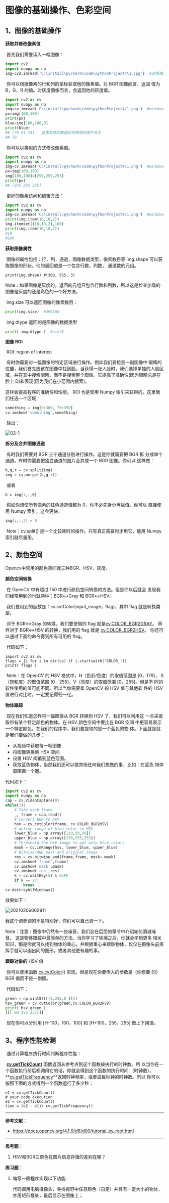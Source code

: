 # 图像的基础操作、色彩空间

## 1、图像的基础操作

**获取并修改像素值**

​		首先我们需要读入一幅图像：	

```python
import cv2
import numpy as np
img=cv2.imread('C:\install\pycharm\code\pythonProject4\1.jpg')  #这里路径，windows下都是用斜杆隔开，linux下都是用反斜杠/

```

​	你可以根据像素的行和列的坐标获取他的像素值。对 BGR 图像而言，返回 值为 B，G，R 的值。对灰度图像而言，会返回他的灰度值。

```python
import cv2 as cv
import numpy as np
img=cv.imread('C:\install\pycharm\code\pythonProject4/1.png')  #windows下都是用斜杆隔开，linux下都是用反斜杠/
px=img[100,100]
print(px)
blue=img[100,100,0]
print(blue)
## [70 61 74]   这里具体的数值和你使用的图片有关
## 70
```

​		你可以以类似的方式修改像素值。	

```python
import cv2 as cv
import numpy as np
img=cv.imread('C:\install\pycharm\code\pythonProject4/1.png')  #windows下都是用斜杆隔开，linux下都是用反斜杠/
px=img[100,100]
img[100,100]=[255,255,255]
print(px)
## [255 255 255]
```

​		更好的像素访问和编辑方法：

```python
import cv2 as cv
import numpy as np
img=cv.imread('C:\install\pycharm\code\pythonProject4/1.png')  #windows下都是用斜杆隔开，linux下都是用反斜杠/
print(img.item(10,10,2))
img.itemset((10,10,2),100)
print(img.item(10,10,2))
#19
#100
```

**获取图像属性**

​		图像的属性包括：行，列，通道，图像数据类型，像素数目等 img.shape 可以获取图像的形状。他的返回值是一个包含行数，列数， 通道数的元组。

```
print(img.shape) #(300, 555, 3)
```

​		Note：如果图像是灰度的，返回的元组只包含行数和列数，所以这是检查加载的图像是灰度的还是彩色的一个好方法。

​		img.size 可以返回图像的像素数目：

```python
print(img.size)  #499500
```

​		img.dtype 返回的是图像的数据类型		

```python
print( img.dtype )  #uint8
```

**图像 ROI**

​		ROI: region of interest

​		有时你需要对一幅图像的特定区域进行操作。例如我们要检测一副图像中 眼睛的位置，我们首先应该在图像中找到脸，当获得一张人脸时，我们选择单独的人脸区域，并在其中搜索眼睛，而不是搜索整个图像。它提高了准确性(因为眼睛总是在脸上:D)和表现(因为我们在小范围内搜索)。

这样会提高程序的准确性和性能。 ROI 也是使用 Numpy 索引来获得的。这里我们任选一个区域	

```python
something = img[0:300, 70:350]
cv.imshow('something',something)
```

​		输出：

![02-1](https://github.com/GRF-Sunomikp31/Robomaster-skyteam/blob/main/2021%E5%AF%92%E5%81%87%E8%A7%86%E8%A7%89%E7%BB%84%E6%A2%AF%E9%98%9F%E5%AD%A6%E4%B9%A0%E8%AE%A1%E5%88%92/%E7%AC%AC%E4%BA%8C%E5%91%A8%20opencv%E5%9F%BA%E7%A1%80%E7%9F%A5%E8%AF%86/Img/02/02-1.png)

**拆分及合并图像通道**

​		有时我们需要对 BGR 三个通道分别进行操作。这是你就需要把 BGR 拆 分成单个通道。有时你需要把独立通道的图片合并成一个 BGR 图像。你可以 这样做：

```python
b,g,r = cv.split(img)
img = cv.merge((b,g,r))
```

​		或者

```
b = img[:,:,0]
```

​		假如你想使所有像素的红色通道值都为 0，你不必先拆分再赋值。你可以 直接使用 Numpy 索引，这会更快。		

```python
img[:,:,2] = 0
```

​		Note：cv.split() 是一个比较耗时的操作。只有真正需要时才用它，能用 Numpy 索引就尽量用。

## 2、颜色空间

Opencv中常用的颜色空间就三种BGR、HSV、灰度。

**颜色空间转换**

​		在 OpenCV 中有超过 150 中进行颜色空间转换的方法。但是你以后就会 发现我们经常用到的也就两种：BGR↔Gray 和 BGR↔HSV。

​	   我们要用到的函数是：cv.cvtColor(input_image，flag)，其中 flag 就是转换类型。 

​		对于 BGR↔Gray 的转换，我们要使用的 flag 就是[cv.COLOR_BGR2GRAY](https://docs.opencv.org/4.1.0/d8/d01/group__imgproc__color__conversions.html#gga4e0972be5de079fed4e3a10e24ef5ef0a353a4b8db9040165db4dacb5bcefb6ea)。 同样对于 BGR↔HSV 的转换，我们用的 flag 就是  [cv.COLOR_BGR2HSV](https://docs.opencv.org/4.1.0/d8/d01/group__imgproc__color__conversions.html#gga4e0972be5de079fed4e3a10e24ef5ef0aa4a7f0ecf2e94150699e48c79139ee12)。 你还可以通过下面的命令得到所有可用的 flag。

​		代码如下：

```
import cv2 as cv
flags = [i for i in dir(cv) if i.startswith('COLOR_')]
print( flags )
```

​		Note：在 OpenCV 的 HSV 格式中，H（色彩/色度）的取值范围是 [0，179]， S（饱和度）的取值范围 [0，255]，V（亮度）的取值范围 [0，255]。但是不 同的软件使用的值可能不同。所以当你需要拿 OpenCV 的 HSV 值与其他软 件的 HSV 值进行对比时，一定要记得归一化。

**物体跟踪**

​		现在我们知道怎样将一幅图像从 BGR 转换到 HSV 了，我们可以利用这 一点来提取带有某个特定颜色的物体。在 HSV 颜色空间中要比在 BGR 空间 中更容易表示一个特定颜色。在我们的程序中，我们要提取的是一个蓝色的物 体。下面就是就是我们要做的几步：

-  从视频中获取每一帧图像 
- 将图像转换到 HSV 空间
- 设置 HSV 阈值到蓝色范围。 
-  获取蓝色物体，当然我们还可以做其他任何我们想做的事，比如：在蓝色 物体周围画一个圈。

代码如下：		

```python
import cv2 as cv
import numpy as np
cap = cv.VideoCapture(0)
while(1):
    # Take each frame
    _, frame = cap.read()
    # Convert BGR to HSV
    hsv = cv.cvtColor(frame, cv.COLOR_BGR2HSV)
    # define range of blue color in HSV
    lower_blue = np.array([110,50,50])
    upper_blue = np.array([130,255,255])
    # Threshold the HSV image to get only blue colors
    mask = cv.inRange(hsv, lower_blue, upper_blue)
    # Bitwise-AND mask and original image
    res = cv.bitwise_and(frame,frame, mask= mask)
    cv.imshow('frame',frame)
    cv.imshow('mask',mask)
    cv.imshow('res',res)
    k = cv.waitKey(5) & 0xFF
    if k == 27:
        break
cv.destroyAllWindows()
```

效果如下：

![20210206002911](https://github.com/GRF-Sunomikp31/Robomaster-skyteam/blob/main/2021%E5%AF%92%E5%81%87%E8%A7%86%E8%A7%89%E7%BB%84%E6%A2%AF%E9%98%9F%E5%AD%A6%E4%B9%A0%E8%AE%A1%E5%88%92/%E7%AC%AC%E4%BA%8C%E5%91%A8%20opencv%E5%9F%BA%E7%A1%80%E7%9F%A5%E8%AF%86/Img/02/02-2.png)

我这个调参调的不是特别好，你们可以自己调一下。

​	Note：注意：图像中仍然有一些噪音，我们会在后面的章节中介绍如何消减噪音。 这是物体跟踪中最简单的方法。当你学习了轮廓之后，你就会学到更多 相关知识，那是你就可以找到物体的重心，并根据重心来跟踪物体，仅仅在摄像头前挥挥手就可以画出同的图形，或者其他更有趣的事。

**跟踪对象的** HSV 值

​		你可以使用函数 [cv.cvtColor()](https://docs.opencv.org/4.1.0/d8/d01/group__imgproc__color__conversions.html#ga397ae87e1288a81d2363b61574eb8cab) 实现。但是现在你要传入的参数是（你想要 的）BGR 值而不是一副图。

​		代码如下：		

```python
green = np.uint8([[[0,255,0 ]]])
hsv_green = cv.cvtColor(green,cv.COLOR_BGR2HSV)
print( hsv_green )
[[[ 60 255 255]]]
```

​		现在你可以分别用 [H-100，100，100] 和 [H+100，255，255] 做上下阈值。

## 3、程序性能检测

​				通过计算程序执行时间判断程序性能：

​				**[cv.getTickCount](https://docs.opencv.org/4.1.0/db/de0/group__core__utils.html#gae73f58000611a1af25dd36d496bf4487)**  函数返回从参考点到这个函数被执行的时钟数。所 以当你在一个函数执行前后都调用它的话，你就会得到这个函数的执行时间 （时钟数）。**[cv.getTickFrequency](https://docs.opencv.org/4.1.0/db/de0/group__core__utils.html#ga705441a9ef01f47acdc55d87fbe5090c)**返回时钟频率，或者说每秒钟的时钟数。所以 你可以按照下面的方式得到一个函数运行了多少秒：

```
e1 = cv.getTickCount()
# your code execution
e2 = cv.getTickCount()
time = (e2 - e1)/ cv.getTickFrequency()
```



------

**参考文献**：

- https://docs.opencv.org/4.1.0/d6/d00/tutorial_py_root.html

------

**思考题**：

1. HSV和BGR三原色在图片信息存储的差别在哪？

**练习题**：

1. 编写一段程序实现以下功能:

   代码调用电脑摄像头，寻找视野中任意颜色（自定）并具有一定大小的物体，并用矩形框处，最后显示在图像上；

